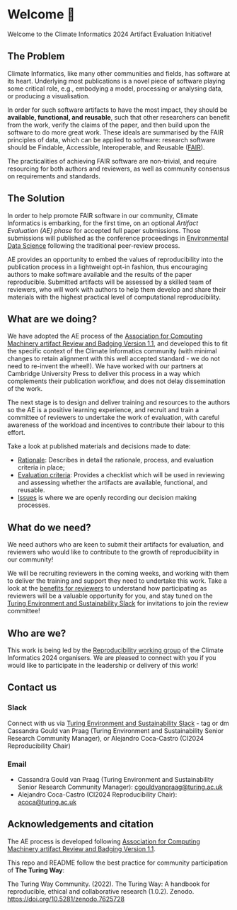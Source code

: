 # Welcome 👋

Welcome to the Climate Informatics 2024 Artifact Evaluation Initiative!

## The Problem
Climate Informatics, like many other communities and fields, has software at its heart. Underlying most publications is a novel piece of software playing some critical role, e.g., embodying a model, processing or analysing data, or producing a visualisation. 

In order for such software artifacts to have the most impact, they should be **available, functional, and reusable**, such that other researchers can benefit from the work, verify the claims of the paper, and then build upon the software to do more great work. These ideals are summarised by the FAIR principles of data, which can be applied to software: research software should be Findable, Accessible, Interoperable, and Reusable ([FAIR](https://www.nature.com/articles/s41597-022-01710-x)). 

The practicalities of achieving FAIR software are non-trivial, and require resourcing for both authors and reviewers, as well as community consensus on requirements and standards. 

## The Solution
In order to help promote FAIR software in our community, Climate Informatics is embarking, for the first time, on an optional _Artifact Evaluation (AE) phase_ for accepted full paper submissions. Those submissions will published as the conference proceedings in [Environmental Data Science](https://www.cambridge.org/core/journals/environmental-data-science) following the traditional peer-review process. 

AE provides an opportunity to embed the values of reproducibility into the publication process in a lightweight opt-in fashion, thus encouraging authors to make software available and the results of the paper reproducible. Submitted artifacts will be assessed by a skilled team of reviewers, who will work with authors to help them develop and share their materials with the highest practical level of computational reproducibility. 

## What are we doing?
We have adopted the AE process of the [Association for Computing Machinery artifact Review and Badging Version 1.1](https://www.acm.org/publications/artifacts), and developed this to fit the specific context of the Climate Informatics community (with minimal changes to retain alignment with this well accepted standard - we do not need to re-invent the wheel!). We have worked with our partners at Cambridge University Press to deliver this process in a way which complements their publication workflow, and does not delay dissemination of the work. 

The next stage is to design and deliver training and resources to the authors so the AE is a positive learning experience, and recruit and train a committee of reviewers to undertake the work of evaluation, with careful awareness of the workload and incentives to contribute their labour to this effort. 

Take a look at published materials and decisions made to date:
- [Rationale](overview-rationale): Describes in detail the rationale, process, and evaluation criteria in place;
- [Evaluation criteria](overview-evaluation): Provides a checklist which will be used in reviewing and assessing whether the artifacts are available, functional, and reusable.
- [Issues](https://github.com/alan-turing-institute/climate-informatics-2024-ae/issues) is where we are openly recording our decision making processes.

## What do we need?
We need authors who are keen to submit their artifacts for evaluation, and reviewers who would like to contribute to the growth of reproducibility in our community! 

We will be recruiting reviewers in the coming weeks, and working with them to deliver the training and support they need to undertake this work. Take a look at the [benefits for reviewers](https://github.com/alan-turing-institute/climate-informatics-2024-ae/blob/main/process.md#benefits-to-reviewers) to understand how participating as reviewers will be a valuable opportunity for you, and stay tuned on the [Turing Environment and Sustainability Slack](https://alan-turing-institute.github.io/climate-informatics-2024/contact/#slack) for invitations to join the review committee!

## Who are we?
This work is being led by the [Reproducibility working group](https://alan-turing-institute.github.io/climate-informatics-2024/team#reproducibility) of the Climate Informatics 2024 organisers. We are pleased to connect with you if you would like to participate in the leadership or delivery of this work!

## Contact us
### Slack
Connect with us via [Turing Environment and Sustainability Slack](https://alan-turing-institute.github.io/climate-informatics-2024/contact/#slack) - tag or dm Cassandra Gould van Praag (Turing Environment and Sustainability Senior Research Community Manager), or Alejandro Coca-Castro (CI2024 Reproducibility Chair)

### Email
- Cassandra Gould van Praag (Turing Environment and Sustainability Senior Research Community Manager): cgouldvanpraag@turing.ac.uk
- Alejandro Coca-Castro (CI2024 Reproducibility Chair): acoca@turing.ac.uk

## Acknowledgements and citation
The AE process is developed following [Association for Computing Machinery artifact Review and Badging Version 1.1](https://www.acm.org/publications/artifacts).

This repo and README follow the best practice for community participation of **The Turing Way**:

The Turing Way Community. (2022). The Turing Way: A handbook for reproducible, ethical and collaborative research (1.0.2). Zenodo. https://doi.org/10.5281/zenodo.7625728